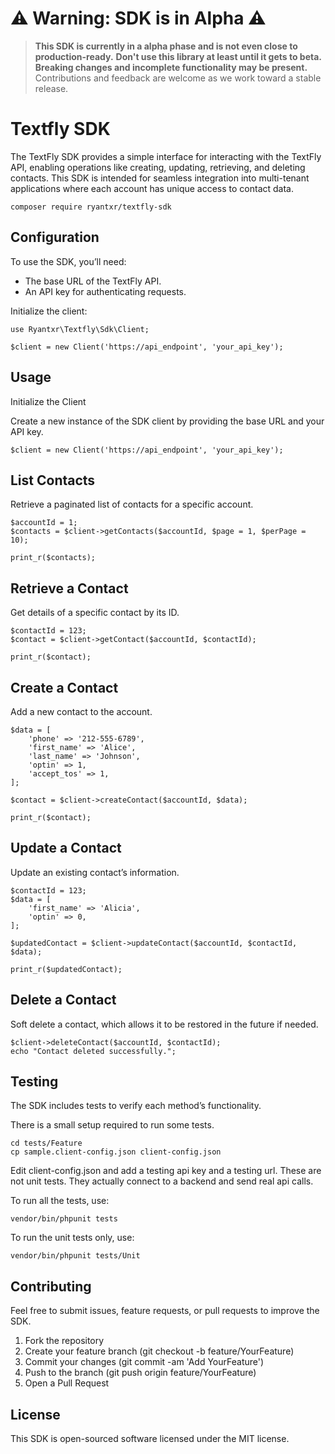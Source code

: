 # ⚠️ **Warning: SDK is in Alpha** ⚠️

> **This SDK is currently in a alpha phase and is not even close to production-ready.**
> **Don't use this library at least until it gets to beta. Breaking changes and incomplete functionality may be present.**
> Contributions and feedback are welcome as we work toward a stable release.

# Textfly SDK

The TextFly SDK provides a simple interface for interacting with the TextFly API, enabling operations like creating, updating, retrieving, and deleting contacts. This SDK is intended for seamless integration into multi-tenant applications where each account has unique access to contact data.

    composer require ryantxr/textfly-sdk

## Configuration

To use the SDK, you’ll need:

* The base URL of the TextFly API.
* An API key for authenticating requests.

Initialize the client:

    use Ryantxr\Textfly\Sdk\Client;

    $client = new Client('https://api_endpoint', 'your_api_key');

## Usage

Initialize the Client

Create a new instance of the SDK client by providing the base URL and your API key.

    $client = new Client('https://api_endpoint', 'your_api_key');

## List Contacts

Retrieve a paginated list of contacts for a specific account.

    $accountId = 1;
    $contacts = $client->getContacts($accountId, $page = 1, $perPage = 10);

    print_r($contacts);

## Retrieve a Contact

Get details of a specific contact by its ID.

    $contactId = 123;
    $contact = $client->getContact($accountId, $contactId);

    print_r($contact);

## Create a Contact

Add a new contact to the account.

    $data = [
        'phone' => '212-555-6789',
        'first_name' => 'Alice',
        'last_name' => 'Johnson',
        'optin' => 1,
        'accept_tos' => 1,
    ];

    $contact = $client->createContact($accountId, $data);

    print_r($contact);

## Update a Contact

Update an existing contact’s information.

    $contactId = 123;
    $data = [
        'first_name' => 'Alicia',
        'optin' => 0,
    ];

    $updatedContact = $client->updateContact($accountId, $contactId, $data);

    print_r($updatedContact);

## Delete a Contact

Soft delete a contact, which allows it to be restored in the future if needed.

    $client->deleteContact($accountId, $contactId);
    echo "Contact deleted successfully.";

## Testing

The SDK includes tests to verify each method’s functionality.

There is a small setup required to run some tests.

    cd tests/Feature
    cp sample.client-config.json client-config.json

Edit client-config.json and add a testing api key and a testing url.
These are not unit tests. They actually connect to a backend and send real api calls.

To run all the tests, use:

    vendor/bin/phpunit tests

To run the unit tests only, use:

    vendor/bin/phpunit tests/Unit

## Contributing

Feel free to submit issues, feature requests, or pull requests to improve the SDK.

1. Fork the repository
2. Create your feature branch (git checkout -b feature/YourFeature)
3. Commit your changes (git commit -am 'Add YourFeature')
4. Push to the branch (git push origin feature/YourFeature)
5. Open a Pull Request

## License

This SDK is open-sourced software licensed under the MIT license.
